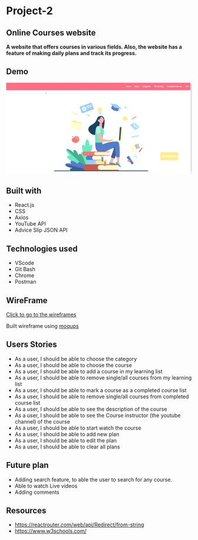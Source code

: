 # Project-2

## Online Courses website

**A website that offers courses in various fields. Also, the website has a feature of making daily plans and track its progress.**

## Demo
![](./Demo/Demo.gif)

## Built with

- React.js
- CSS
- Axios
- YouTube API
- Advice Slip JSON API

## Technologies used

- VScode
- Git Bash
- Chrome
- Postman

## WireFrame
[Click to go to the wireframes](https://drive.google.com/file/d/1kRntQAqNk8xWCp21U0zLuB1YpffwfvND/view?usp=sharing)

Built wireframe using [moqups](https://app.moqups.com/)

## Users Stories

- As a user, I should be able to choose the category
- As a user, I should be able to choose the course
- As a user, I should be able to add a course in my learning list
- As a user, I should be able to remove single/all  courses from my learning list
- As a user, I should be able to mark a course as a completed course list
- As a user, I should be able to remove single/all  courses from completed course list
- As a user, I should be able to see the description of the course
- As a user, I should be able to see the Course instructor (the youtube channel) of the course
- As a user, I should be able to start watch the course
- As a user, I should be able to add new plan
- As a user, I should be able to edit the plan
- As a user, I should be able to clear all plans

## Future plan

- Adding search feature, to able the user to search for any course.
- Able to watch Live videos
- Adding comments

## Resources

- https://reactrouter.com/web/api/Redirect/from-string
- https://www.w3schools.com/
